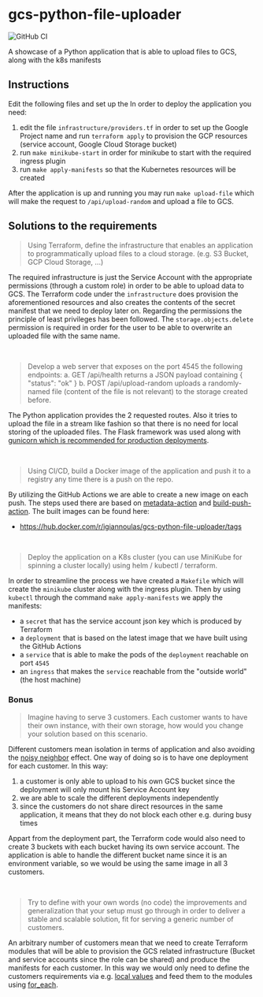# gcs-python-file-uploader
![GitHub CI](https://github.com/giannoul/gcs-python-file-uploader/actions/workflows/github-actions-release.yml/badge.svg)

A showcase of a Python application that is able to upload files to GCS, along with the k8s manifests


## Instructions

Edit the following files and set up the In order to deploy the application you need:
1. edit the file `infrastructure/providers.tf` in order to set up the Google Project name and run `terraform apply` to provision the GCP resources (service account, Google Cloud Storage bucket)
2. run `make minikube-start` in order for minikube to start with the required ingress plugin
3. run `make apply-manifests` so that the Kubernetes resources will be created

After the application is up and running you may run `make upload-file` which will make the request to `/api/upload-random` and upload a file to GCS.


## Solutions to the requirements

> Using Terraform, define the infrastructure that enables an application to programmatically upload files to a cloud storage. (e.g. S3 Bucket, GCP Cloud Storage, ...)

The required infrastructure is just the Service Account with the appropriate permissions (through a custom role) in order to be able to upload data to GCS. The Terraform code under the `infrastructure` does provision the aforementioned resources and also creates the contents of the secret manifest that we need to deploy later on. Regarding the permissions the principle of least privileges has been followed. The `storage.objects.delete` permission is required in order for the user to be able to overwrite an uploaded file with the same name. 

&nbsp;
&nbsp;

> Develop a web server that exposes on the port 4545 the following endpoints:
>a. GET /api/health returns a JSON payload containing { "status": "ok" }
>b. POST /api/upload-random uploads a randomly-named file (content of the file is not relevant) to the storage created before.

The Python application provides the 2 requested routes. Also it tries to upload the file in a stream like fashion so that there is no need for local storing of the uploaded files. The Flask framework was used along with [gunicorn which is recommended for production deployments](https://flask.palletsprojects.com/en/2.3.x/deploying/). 

&nbsp;
&nbsp;

> Using CI/CD, build a Docker image of the application and push it to a registry any time there is a push on the repo.

By utilizing the GitHub Actions we are able to create a new image on each push. The steps used there are based on [metadata-action](https://github.com/docker/metadata-action) and [build-push-action](https://github.com/docker/build-push-action). The built images can be found here:
* https://hub.docker.com/r/igiannoulas/gcs-python-file-uploader/tags

&nbsp;
&nbsp;

> Deploy the application on a K8s cluster (you can use MiniKube for spinning a cluster locally) using helm / kubectl / terraform. 

In order to streamline the process we have created a `Makefile` which will create the `minikube` cluster along with the ingress plugin. Then by using `kubectl` through the command `make apply-manifests` we apply the manifests:
* a `secret` that has the service account json key which is produced by Terraform
* a `deployment` that is based on the latest image that we have built using the GitHub Actions
* a `service` that is able to make the pods of the `deployment` reachable on port `4545`
* an `ingress` that makes the `service` reachable from the "outside world" (the host machine) 


### Bonus

> Imagine having to serve 3 customers. Each customer wants to have their own instance, with their own storage, how would you change your solution based on this scenario.

Different customers mean isolation in terms of application and also avoiding the [noisy neighbor](https://www.techtarget.com/searchcloudcomputing/definition/noisy-neighbor-cloud-computing-performance) effect. One way of doing so is to have one deployment for each customer. In this way:
1. a customer is only able to upload to his own GCS bucket since the deployment will only mount his Service Account key
2. we are able to scale the different deployments independently
3. since the customers do not share direct resources in the same application, it means that they do not block each other e.g. during busy times  

Appart from the deployment part, the Terraform code would also need to create 3 buckets with each bucket having its own service account. The application is able to handle the different bucket name since it is an environment variable, so we would be using the same image in all 3 customers.

&nbsp;
&nbsp;

> Try to define with your own words (no code) the improvements and generalization that your setup must go through in order to deliver a stable and scalable solution, fit for serving a generic number of customers.

An arbitrary number of customers mean that we need to create Terraform modules that will be able to provision the GCS related infrastructure (Bucket and service accounts since the role can be shared) and produce the manifests for each customer. In this way we would only need to define the customers requirements via e.g. [local values](https://developer.hashicorp.com/terraform/language/values/locals) and feed them to the modules using [for_each](https://developer.hashicorp.com/terraform/language/meta-arguments/for_each). 
